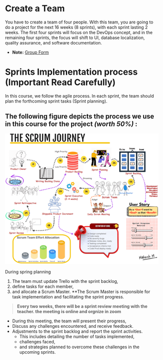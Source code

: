 #
# Create a Team

You have to create a team of four people. With this team, you are going to do a project for the next 16 weeks (8 sprints), with each sprint lasting 2 weeks. 
The first four sprints will focus on the DevOps concept, and in the remaining four sprints, the focus will shift to UI, database localization, quality assurance, and software documentation.
 - **Note:** [Group Form](https://metropoliafi-my.sharepoint.com/:x:/g/personal/amirdi_metropolia_fi/ESuijE86mSREnMeKa-bWqj4BJVtefLxS4i8uBj59Dvi6jA?e=oX2Ahe)
 
   
# Sprints Implementation process (**Important Read Carefully**)
In this course, we follow the agile process. In each sprint, the team should plan the forthcoming sprint tasks (Sprint planning). 

## The following figure depicts the process we use in this course for the project _*(worth 50%)*_ :


![Scrum process diagram](/Images/Scrum_1.gif)

During spring planning 

1. The team  must update Trello with the sprint backlog,
2. define tasks for each member,
3. and allocate a Scrum Master. 
**The Scrum Master is responsible for task implementation and facilitating the sprint progress. 

> **Every two weeks, there will be a sprint review meeting with the teacher. the meeting is online and orgnize in zoom**
* During this meeting, the team will present their progress,
* Discuss any challenges encountered, and receive feedback. 
* Adjustments to the sprint backlog and report the sprint activities. 
  - This includes detailing the number of tasks implemented,
  - challenges faced,
  - and strategies planned to overcome these challenges in the upcoming sprints.

 
